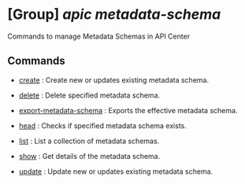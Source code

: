 # [Group] _apic metadata-schema_

Commands to manage Metadata Schemas in API Center

## Commands

- [create](/Commands/apic/metadata-schema/_create.md)
: Create new or updates existing metadata schema.

- [delete](/Commands/apic/metadata-schema/_delete.md)
: Delete specified metadata schema.

- [export-metadata-schema](/Commands/apic/metadata-schema/_export-metadata-schema.md)
: Exports the effective metadata schema.

- [head](/Commands/apic/metadata-schema/_head.md)
: Checks if specified metadata schema exists.

- [list](/Commands/apic/metadata-schema/_list.md)
: List a collection of metadata schemas.

- [show](/Commands/apic/metadata-schema/_show.md)
: Get details of the metadata schema.

- [update](/Commands/apic/metadata-schema/_update.md)
: Update new or updates existing metadata schema.
